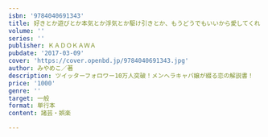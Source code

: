 ```yaml
---
isbn: '9784040691343'
title: 好きとか遊びとか本気とか浮気とか駆け引きとか、もうどうでもいいから愛してくれ  (仮)
volume: ''
series: ''
publisher: ＫＡＤＯＫＡＷＡ
pubdate: '2017-03-09'
cover: 'https://cover.openbd.jp/9784040691343.jpg'
author: みやめこ／著
description: ツイッターフォロワー10万人突破！メンヘラキャバ嬢が綴る恋の解説書！
price: '1000'
genre: ''
target: 一般
format: 単行本
content: 諸芸・娯楽

---
```

